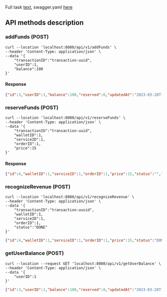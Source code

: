 Full task [text](./docs/task.md), swagger.yaml [here](./api/swagger.yaml)

## API methods description 

### addFunds (POST)

```shell
curl --location 'localhost:8080/api/v1/addFunds' \
--header 'Content-Type: application/json' \
--data '{
    "transactionID":"transaction-uuid",
    "userID":1,
    "balance":100
}'
```

#### Response

```json
{"id":3,"userID":1,"balance":100,"reserved":0,"updatedAt":"2023-03-28T17:52:16.152192+03:00"}
```

### reserveFunds (POST)

```shell
curl --location 'localhost:8080/api/v1/reserveFunds' \
--header 'Content-Type: application/json' \
--data '{
    "transactionID":"transaction-uuid",
    "walletID":1,
    "serviceID":1,
    "orderID":1,
    "price":15
}'
```

#### Response

```json
{"id":4,"walletID":1,"serviceID":1,"orderID":1,"price":15,"status":"","dateTime":"2023-03-28T17:57:41.681074+03:00"}
```

### recognizeRevenue (POST)

```shell
curl --location 'localhost:8080/api/v1/recognizeRevenue' \
--header 'Content-Type: application/json' \
--data '{
    "transactionID":"transaction-uusid",
    "walletID":1,
    "serviceID":1,
    "orderID":1,
    "status":"DONE"
}'
```

```json
{"id":4,"walletID":1,"serviceID":1,"orderID":1,"price":15,"status":"DONE","dateTime":"2023-03-28T17:57:41.681074+03:00"}
```

### getUserBalance (POST)

```shell
curl --location --request GET 'localhost:8080/api/v1/getUserBalance' \
--header 'Content-Type: application/json' \
--data '{
    "userID":1
}'
```

```json
{"id":3,"userID":1,"balance":100,"reserved":0,"updatedAt":"2023-03-28T17:52:16.152192+03:00"}
```